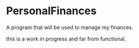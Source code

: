 # PersonalFinances
A program that will be used to manage my finances.

this is a work in progress and far from functional.
